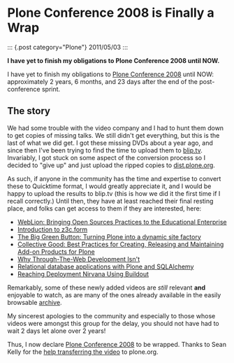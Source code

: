 # Plone Conference 2008 is Finally a Wrap

::: {.post category="Plone"}
2011/05/03
:::

**I have yet to finish my obligations to Plone Conference 2008 until
NOW.**

I have yet to finish my obligations to [Plone Conference
2008](http://plone.org/2008) until NOW: approximately 2 years, 6 months,
and 23 days after the end of the post-conference sprint.

## The story

We had some trouble with the video company and I had to hunt them down
to get copies of missing talks. We still didn\'t get everything, but
this is the last of what we did get. I got these missing DVDs about a
year ago, and since then I\'ve been trying to find the time to upload
them to [blip.tv](http://zpugdc.blip.tv/). Invariably, I got stuck on
some aspect of the conversion process so I decided to \"give up\" and
just upload the ripped copies to
[dist.plone.org](http://dist.plone.org:5021/media/video/conference/2008/PloneConference2008/).

As such, if anyone in the community has the time and expertise to
convert these to Quicktime format, I would greatly appreciate it, and I
would be happy to upload the results to blip.tv (this is how we did it
the first time if I recall correctly.) Until then, they have at least
reached their final resting place, and folks can get access to them if
they are interested, here:

-   [WebLion: Bringing Open Sources Practices to the Educational
    Enterprise](http://dist.plone.org/media/video/conference/2008/PloneConference2008/day-2/33-weblion-bringing-open-sources-practices-to-the-educational-enterprise.m4v)
-   [Introduction to
    z3c.form](http://dist.plone.org/media/video/conference/2008/PloneConference2008/day-3/43-introduction-to-z3c.form.m4v)
-   [The Big Green Button: Turning Plone into a dynamic site
    factory](http://dist.plone.org/media/video/conference/2008/PloneConference2008/day-2/26-the-big-green-button-turning-plone-into-a-dynamic-site-factory.m4v)
-   [Collective Good: Best Practices for Creating, Releasing and
    Maintaining Add-on Products for
    Plone](http://dist.plone.org/media/video/conference/2008/PloneConference2008/day-3/52-collective-good-best-practices-for-creating-releasing-and-maintaining-add-on-products-for-plone.m4v)
-   [Why Through-The-Web Development
    Isn\'t](http://dist.plone.org/media/video/conference/2008/PloneConference2008/day-3/42-why-through-the-web-development-isnt.m4v)
-   [Relational database applications with Plone and
    SQLAlchemy](http://dist.plone.org/media/video/conference/2008/PloneConference2008/day-3/46-relational-database-applications-with-plone-and-sqlalchemy.m4v)
-   [Reaching Deployment Nirvana Using
    Buildout](http://dist.plone.org/media/video/conference/2008/PloneConference2008/day-3/41-reaching-deployment-nirvana-using-buildout.m4v)

Remarkably, some of these newly added videos are *still* relevant
**and** enjoyable to watch, as are many of the ones already available in
the easily browsable
[archive](http://plone.org/events/conferences/2008-washington-dc/agenda).

My sincerest apologies to the community and especially to those whose
videos were amongst this group for the delay, you should not have had to
wait 2 days let alone over 2 years!

Thus, I now declare [Plone Conference 2008](http://plone.org/2008) to be
wrapped. Thanks to Sean Kelly for the [help transferring the
video](http://dev.plone.org/plone/ticket/11762) to plone.org.
